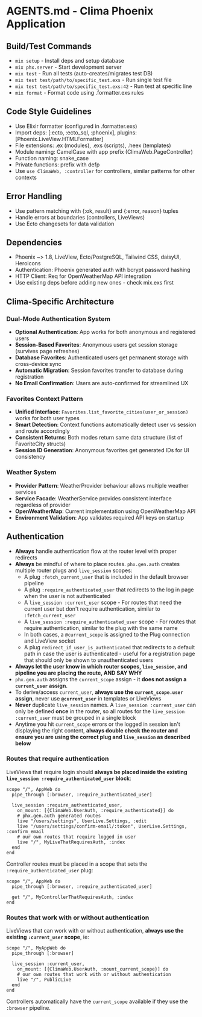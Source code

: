 # AGENTS.md - Clima Phoenix Application

## Build/Test Commands
- `mix setup` - Install deps and setup database
- `mix phx.server` - Start development server
- `mix test` - Run all tests (auto-creates/migrates test DB)
- `mix test test/path/to/specific_test.exs` - Run single test file
- `mix test test/path/to/specific_test.exs:42` - Run test at specific line
- `mix format` - Format code using .formatter.exs rules

## Code Style Guidelines
- Use Elixir formatter (configured in .formatter.exs)
- Import deps: [:ecto, :ecto_sql, :phoenix], plugins: [Phoenix.LiveView.HTMLFormatter]
- File extensions: .ex (modules), .exs (scripts), .heex (templates)
- Module naming: CamelCase with app prefix (ClimaWeb.PageController)
- Function naming: snake_case
- Private functions: prefix with defp
- Use `use ClimaWeb, :controller` for controllers, similar patterns for other contexts

## Error Handling
- Use pattern matching with {:ok, result} and {:error, reason} tuples
- Handle errors at boundaries (controllers, LiveViews)
- Use Ecto changesets for data validation

## Dependencies
- Phoenix ~> 1.8, LiveView, Ecto/PostgreSQL, Tailwind CSS, daisyUI, Heroicons
- Authentication: Phoenix generated auth with bcrypt password hashing
- HTTP Client: Req for OpenWeatherMap API integration
- Use existing deps before adding new ones - check mix.exs first

## Clima-Specific Architecture

### Dual-Mode Authentication System
- **Optional Authentication**: App works for both anonymous and registered users
- **Session-Based Favorites**: Anonymous users get session storage (survives page refreshes)
- **Database Favorites**: Authenticated users get permanent storage with cross-device sync
- **Automatic Migration**: Session favorites transfer to database during registration
- **No Email Confirmation**: Users are auto-confirmed for streamlined UX

### Favorites Context Pattern
- **Unified Interface**: `Favorites.list_favorite_cities(user_or_session)` works for both user types
- **Smart Detection**: Context functions automatically detect user vs session and route accordingly
- **Consistent Returns**: Both modes return same data structure (list of FavoriteCity structs)
- **Session ID Generation**: Anonymous favorites get generated IDs for UI consistency

### Weather System
- **Provider Pattern**: WeatherProvider behaviour allows multiple weather services
- **Service Facade**: WeatherService provides consistent interface regardless of provider
- **OpenWeatherMap**: Current implementation using OpenWeatherMap API
- **Environment Validation**: App validates required API keys on startup

<!-- phoenix-gen-auth-start -->
## Authentication

- **Always** handle authentication flow at the router level with proper redirects
- **Always** be mindful of where to place routes. `phx.gen.auth` creates multiple router plugs and `live_session` scopes:
  - A plug `:fetch_current_user` that is included in the default browser pipeline
  - A plug `:require_authenticated_user` that redirects to the log in page when the user is not authenticated
  - A `live_session :current_user` scope - For routes that need the current user but don't require authentication, similar to `:fetch_current_user`
  - A `live_session :require_authenticated_user` scope - For routes that require authentication, similar to the plug with the same name
  - In both cases, a `@current_scope` is assigned to the Plug connection and LiveView socket
  - A plug `redirect_if_user_is_authenticated` that redirects to a default path in case the user is authenticated - useful for a registration page that should only be shown to unauthenticated users
- **Always let the user know in which router scopes, `live_session`, and pipeline you are placing the route, AND SAY WHY**
- `phx.gen.auth` assigns the `current_scope` assign - it **does not assign a `current_user` assign**.
- To derive/access `current_user`, **always use the `current_scope.user` assign**, never use **`@current_user`** in templates or LiveViews
- **Never** duplicate `live_session` names. A `live_session :current_user` can only be defined __once__ in the router, so all routes for the `live_session :current_user`  must be grouped in a single block
- Anytime you hit `current_scope` errors or the logged in session isn't displaying the right content, **always double check the router and ensure you are using the correct plug and `live_session` as described below**

### Routes that require authentication

LiveViews that require login should **always be placed inside the __existing__ `live_session :require_authenticated_user` block**:

    scope "/", AppWeb do
      pipe_through [:browser, :require_authenticated_user]

      live_session :require_authenticated_user,
        on_mount: [{ClimaWeb.UserAuth, :require_authenticated}] do
        # phx.gen.auth generated routes
        live "/users/settings", UserLive.Settings, :edit
        live "/users/settings/confirm-email/:token", UserLive.Settings, :confirm_email
        # our own routes that require logged in user
        live "/", MyLiveThatRequiresAuth, :index
      end
    end

Controller routes must be placed in a scope that sets the `:require_authenticated_user` plug:

    scope "/", AppWeb do
      pipe_through [:browser, :require_authenticated_user]

      get "/", MyControllerThatRequiresAuth, :index
    end

### Routes that work with or without authentication

LiveViews that can work with or without authentication, **always use the __existing__ `:current_user` scope**, ie:

    scope "/", MyAppWeb do
      pipe_through [:browser]

      live_session :current_user,
        on_mount: [{ClimaWeb.UserAuth, :mount_current_scope}] do
        # our own routes that work with or without authentication
        live "/", PublicLive
      end
    end

Controllers automatically have the `current_scope` available if they use the `:browser` pipeline.

<!-- phoenix-gen-auth-end -->